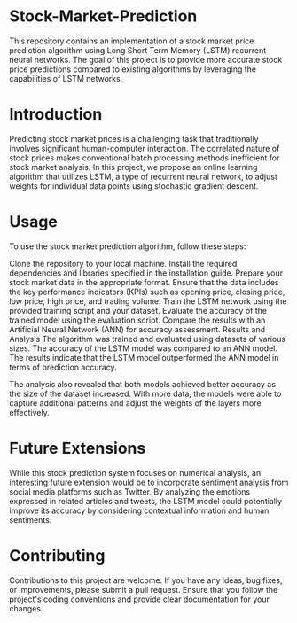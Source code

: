# Stock-Market-Prediction

This repository contains an implementation of a stock market price prediction algorithm using Long Short Term Memory (LSTM) recurrent neural networks. The goal of this project is to provide more accurate stock price predictions compared to existing algorithms by leveraging the capabilities of LSTM networks.

# Introduction
Predicting stock market prices is a challenging task that traditionally involves significant human-computer interaction. The correlated nature of stock prices makes conventional batch processing methods inefficient for stock market analysis. In this project, we propose an online learning algorithm that utilizes LSTM, a type of recurrent neural network, to adjust weights for individual data points using stochastic gradient descent.

# Usage
To use the stock market prediction algorithm, follow these steps:

Clone the repository to your local machine.
Install the required dependencies and libraries specified in the installation guide.
Prepare your stock market data in the appropriate format. Ensure that the data includes the key performance indicators (KPIs) such as opening price, closing price, low price, high price, and trading volume.
Train the LSTM network using the provided training script and your dataset.
Evaluate the accuracy of the trained model using the evaluation script.
Compare the results with an Artificial Neural Network (ANN) for accuracy assessment.
Results and Analysis
The algorithm was trained and evaluated using datasets of various sizes. The accuracy of the LSTM model was compared to an ANN model. The results indicate that the LSTM model outperformed the ANN model in terms of prediction accuracy.

The analysis also revealed that both models achieved better accuracy as the size of the dataset increased. With more data, the models were able to capture additional patterns and adjust the weights of the layers more effectively.

# Future Extensions
While this stock prediction system focuses on numerical analysis, an interesting future extension would be to incorporate sentiment analysis from social media platforms such as Twitter. By analyzing the emotions expressed in related articles and tweets, the LSTM model could potentially improve its accuracy by considering contextual information and human sentiments.

# Contributing
Contributions to this project are welcome. If you have any ideas, bug fixes, or improvements, please submit a pull request. Ensure that you follow the project's coding conventions and provide clear documentation for your changes.
